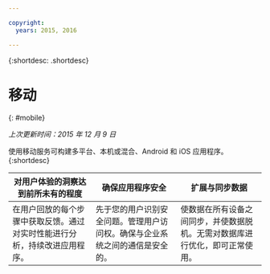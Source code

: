 ```yaml
---

copyright:
  years: 2015, 2016

---
```



{:shortdesc: .shortdesc} 

# 移动
{: #mobile}

*上次更新时间：2015 年 12 月 9 日*

使用移动服务可构建多平台、本机或混合、Android 和 iOS 应用程序。
{:shortdesc}


对用户体验的洞察达到前所未有的程度 | 确保应用程序安全 | 扩展与同步数据
---- | ---- | ----
在用户回放的每个步骤中获取反馈。通过对实时性能进行分析，持续改进应用程序。 | 先于您的用户识别安全问题。管理用户访问权。确保与企业系统之间的通信是安全的。 | 使数据在所有设备之间同步，并使数据脱机。无需对数据库进行优化，即可正常使用。
